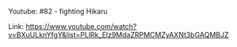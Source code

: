Youtube: #82 - fighting Hikaru

Link: https://www.youtube.com/watch?v=BXuULknYfgY&list=PLlRk_Elz9MdaZRPMCMZyAXNt3bGAQMBJZ
